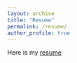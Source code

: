 ```yaml
---
layout: archive
title: "Resume"
permalink: /resume/
author_profile: true
---
```


Here is my [resume](https:/hLuo27.github.io/files/resume.pdf)
